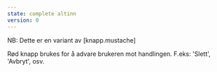 ```yaml
---
state: complete altinn
version: 0
---
```

NB: Dette er en variant av [knapp.mustache]

Rød knapp brukes for å advare brukeren mot handlingen. F.eks: 'Slett', 'Avbryt', osv.

